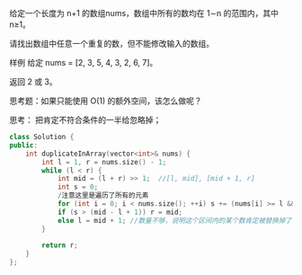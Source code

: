给定一个长度为 n+1 的数组nums，数组中所有的数均在 1∼n 的范围内，其中 n≥1。

请找出数组中任意一个重复的数，但不能修改输入的数组。

样例
给定 nums = [2, 3, 5, 4, 3, 2, 6, 7]。

返回 2 或 3。

思考题：如果只能使用 O(1) 的额外空间，该怎么做呢？

思考： 把肯定不符合条件的一半给忽略掉；

```cpp
class Solution {
public:
    int duplicateInArray(vector<int>& nums) {
        int l = 1, r = nums.size() - 1;
        while (l < r) {
            int mid = (l + r) >> 1;  //[l, mid], [mid + 1, r]
            int s = 0;
            /注意这里是遍历了所有的元素
            for (int i = 0; i < nums.size(); ++i) s += (nums[i] >= l && nums[i] <= mid);
            if (s > (mid - l + 1)) r = mid;
            else l = mid + 1; //数量不够，说明这个区间内的某个数肯定被替换掉了，所以肯定在另外一边。
        }
        
        return r;
    }
};
```
